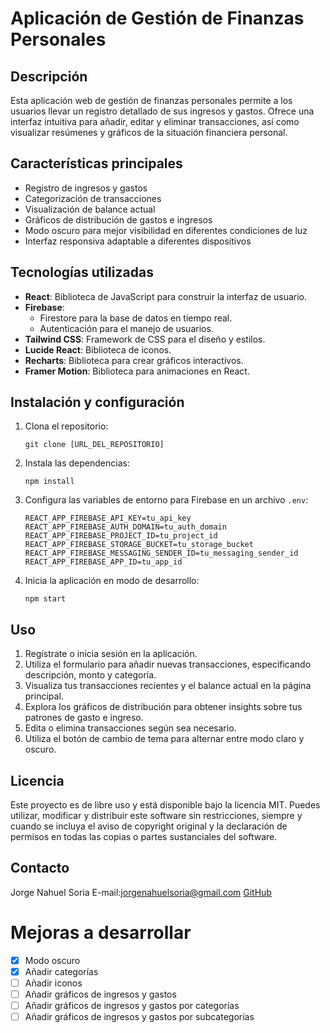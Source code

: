 # Aplicación de Gestión de Finanzas Personales

## Descripción
Esta aplicación web de gestión de finanzas personales permite a los usuarios llevar un registro detallado de sus ingresos y gastos. Ofrece una interfaz intuitiva para añadir, editar y eliminar transacciones, así como visualizar resúmenes y gráficos de la situación financiera personal.

## Características principales
- Registro de ingresos y gastos
- Categorización de transacciones
- Visualización de balance actual
- Gráficos de distribución de gastos e ingresos
- Modo oscuro para mejor visibilidad en diferentes condiciones de luz
- Interfaz responsiva adaptable a diferentes dispositivos

## Tecnologías utilizadas
- **React**: Biblioteca de JavaScript para construir la interfaz de usuario.
- **Firebase**:
  - Firestore para la base de datos en tiempo real.
  - Autenticación para el manejo de usuarios.
- **Tailwind CSS**: Framework de CSS para el diseño y estilos.
- **Lucide React**: Biblioteca de iconos.
- **Recharts**: Biblioteca para crear gráficos interactivos.
- **Framer Motion**: Biblioteca para animaciones en React.

## Instalación y configuración
1. Clona el repositorio:
   ```
   git clone [URL_DEL_REPOSITORIO]
   ```
2. Instala las dependencias:
   ```
   npm install
   ```
3. Configura las variables de entorno para Firebase en un archivo `.env`:
   ```
   REACT_APP_FIREBASE_API_KEY=tu_api_key
   REACT_APP_FIREBASE_AUTH_DOMAIN=tu_auth_domain
   REACT_APP_FIREBASE_PROJECT_ID=tu_project_id
   REACT_APP_FIREBASE_STORAGE_BUCKET=tu_storage_bucket
   REACT_APP_FIREBASE_MESSAGING_SENDER_ID=tu_messaging_sender_id
   REACT_APP_FIREBASE_APP_ID=tu_app_id
   ```
4. Inicia la aplicación en modo de desarrollo:
   ```
   npm start
   ```

## Uso
1. Regístrate o inicia sesión en la aplicación.
2. Utiliza el formulario para añadir nuevas transacciones, especificando descripción, monto y categoría.
3. Visualiza tus transacciones recientes y el balance actual en la página principal.
4. Explora los gráficos de distribución para obtener insights sobre tus patrones de gasto e ingreso.
5. Edita o elimina transacciones según sea necesario.
6. Utiliza el botón de cambio de tema para alternar entre modo claro y oscuro.

## Licencia
Este proyecto es de libre uso y está disponible bajo la licencia MIT. Puedes utilizar, modificar y distribuir este software sin restricciones, siempre y cuando se incluya el aviso de copyright original y la declaración de permisos en todas las copias o partes sustanciales del software.

## Contacto
Jorge Nahuel Soria
E-mail:jorgenahuelsoria@gmail.com
[GitHub](https://github.com/nahuelsoria/)

# Mejoras a desarrollar

- [X] Modo oscuro
- [X] Añadir categorías
- [ ] Añadir iconos
- [ ] Añadir gráficos de ingresos y gastos
- [ ] Añadir gráficos de ingresos y gastos por categorías
- [ ] Añadir gráficos de ingresos y gastos por subcategorías